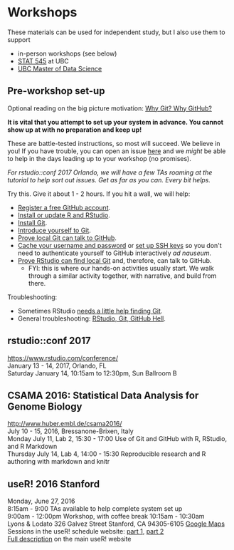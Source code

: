 # Workshops

These materials can be used for independent study, but I also use them to support

  * in-person workshops (see below)
  * [STAT 545](http://stat545.com) at UBC
  * [UBC Master of Data Science](http://masterdatascience.science.ubc.ca)

## Pre-workshop set-up

Optional reading on the big picture motivation: [Why Git? Why GitHub?](#big-picture)

**It is vital that you attempt to set up your system in advance. You cannot show up at with no preparation and keep up!**

These are battle-tested instructions, so most will succeed. We believe in you! If you have trouble, you can open an issue [here](https://github.com/jennybc/happy-git-with-r/issues) and we *might* be able to help in the days leading up to your workshop (no promises).

*For rstudio::conf 2017 Orlando, we will have a few TAs roaming at the tutorial to help sort out issues. Get as far as you can. Every bit helps.*

Try this. Give it about 1 - 2 hours. If you hit a wall, we will help:

  * [Register a free GitHub account](#github-acct).
  * [Install or update R and RStudio](#install-r-rstudio).
  * [Install Git](#install-git).
  * [Introduce yourself to Git](#hello-git).
  * [Prove local Git can talk to GitHub](#push-pull-github).
  * [Cache your username and password](#credential-caching) or [set up SSH keys](#ssh-keys) so you don't need to authenticate yourself to GitHub interactively *ad nauseum*.
  * [Prove RStudio can find local Git](#rstudio-git-github) and, therefore, can talk to GitHub.
    - FYI: this is where our hands-on activities usually start. We walk through a similar activity together, with narrative, and build from there.

Troubleshooting:

  * Sometimes RStudio [needs a little help finding Git](#rstudio-see-git).
  * General troubleshooting: [RStudio, Git, GitHub Hell](#troubleshooting).

## rstudio::conf 2017

<https://www.rstudio.com/conference/>  
January 13 - 14, 2017, Orlando, FL  
Saturday January 14, 10:15am to 12:30pm, Sun Ballroom B

## CSAMA 2016: Statistical Data Analysis for Genome Biology

<http://www.huber.embl.de/csama2016/>  
July 10 - 15, 2016, Bressanone-Brixen, Italy  
Monday July 11, Lab 2, 15:30 - 17:00 Use of Git and GitHub with R, RStudio, and R Markdown  
Thursday July 14, Lab 4, 14:00 - 15:30 Reproducible research and R authoring with markdown and knitr  

## useR! 2016 Stanford

Monday, June 27, 2016  
8:15am - 9:00 TAs available to help complete system set up  
9:00am - 12:00pm Workshop, with coffee break 10:15am - 10:30am  
Lyons & Lodato 326 Galvez Street Stanford, CA 94305-6105 [Google Maps](https://goo.gl/maps/wkvKkBkbs1J2)  
Sessions in the useR! schedule website: [part 1](http://schedule.user2016.org/event/7Bad/using-git-and-github-with-r-rstudio-and-r-markdown-part-1), [part 2](http://schedule.user2016.org/event/7Bav/using-git-and-github-with-r-rstudio-and-r-markdown-part-2)  
[Full description](http://user2016.org/tutorials/01.html) on the main useR! website  
